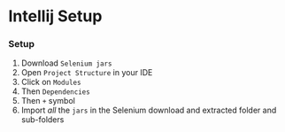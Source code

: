 # Intellij Setup

### Setup
1. Download `Selenium jars`
1. Open `Project Structure` in your IDE
1. Click on `Modules`
1. Then `Dependencies`
1. Then `+` symbol
1. Import *all* the `jars` in the Selenium download and extracted folder and sub-folders
